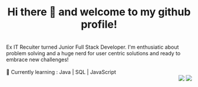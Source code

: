 <h1 align="center"> Hi there 👋 and welcome to my github profile! </h1>
<br>
Ex IT Recuiter turned Junior Full Stack Developer. I'm enthusiatic about problem solving and a huge nerd for user centric solutions and ready to embrace new challenges!
<br>
<br>
🌱 Currently learning : Java | SQL | JavaScript


<div align="right"> 
  <a href = "mailto:raquelcotacv.work@gmail.com"><img src="https://img.shields.io/badge/-Gmail-%23333?style=for-the-badge&logo=gmail&logoColor=white" target="_blank"></a>
  <a href="https://www.linkedin.com/in/raquel-cota-777968140/" target="_blank"><img src="https://img.shields.io/badge/-LinkedIn-%230077B5?style=for-the-badge&logo=linkedin&logoColor=white" target="_blank"></a>
</div>

